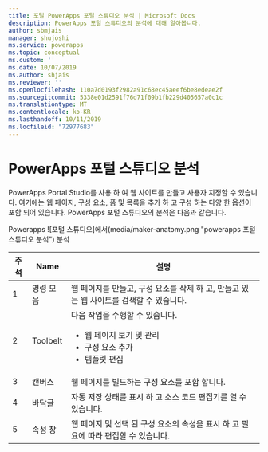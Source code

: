 ```yaml
---
title: 포털 PowerApps 포털 스튜디오 분석 | Microsoft Docs
description: PowerApps 포털 스튜디오의 분석에 대해 알아봅니다.
author: sbmjais
manager: shujoshi
ms.service: powerapps
ms.topic: conceptual
ms.custom: ''
ms.date: 10/07/2019
ms.author: shjais
ms.reviewer: ''
ms.openlocfilehash: 110a7d0193f2982a91c68ec45aeef6be8edeae2f
ms.sourcegitcommit: 5338e01d2591f76d71f09b1fb229d405657a0c1c
ms.translationtype: MT
ms.contentlocale: ko-KR
ms.lasthandoff: 10/11/2019
ms.locfileid: "72977683"
---
```

# <a name="powerapps-portals-studio-anatomy"></a>PowerApps 포털 스튜디오 분석

PowerApps Portal Studio를 사용 하 여 웹 사이트를 만들고 사용자 지정할 수 있습니다. 여기에는 웹 페이지, 구성 요소, 폼 및 목록을 추가 하 고 구성 하는 다양 한 옵션이 포함 되어 있습니다. PowerApps 포털 스튜디오의 분석은 다음과 같습니다.

Powerapps ![포털 스튜디오]에서(media/maker-anatomy.png "powerapps 포털 스튜디오 분석") 분석  

| **주석** | **Name**        | **설명**                                                                              |
|----------------|-----------------|----------------------------------------------------------------------------------------------|
| 1              | 명령 모음     | 웹 페이지를 만들고, 구성 요소를 삭제 하 고, 만들고 있는 웹 사이트를 검색할 수 있습니다.  |
| 2              | Toolbelt        | 다음 작업을 수행할 수 있습니다.<ul><li>웹 페이지 보기 및 관리</li><li>구성 요소 추가</li><li>템플릿 편집</li></ul>  |
| 3              | 캔버스          | 웹 페이지를 빌드하는 구성 요소를 포함 합니다.                                                    |
| 4              | 바닥글          | 자동 저장 상태를 표시 하 고 소스 코드 편집기를 열 수 있습니다.                         |
| 5              | 속성 창 | 웹 페이지 및 선택 된 구성 요소의 속성을 표시 하 고 필요에 따라 편집할 수 있습니다. |

